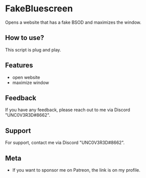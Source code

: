 
# FakeBluescreen
Opens a website that has a fake BSOD and maximizes the window.

## How to use?

This script is plug and play.


## Features

- open website
- maximize window


## Feedback

If you have any feedback, please reach out to me via Discord "UNC0V3R3D#8662".






## Support

For support, contact me via  Discord "UNC0V3R3D#8662".


## Meta


- If you want to sponsor me on Patreon, the link is on my profile.



